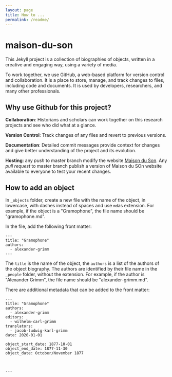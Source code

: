 ```yaml
---
layout: page
title: How to ...
permalink: /readme/
---
```


# maison-du-son

This Jekyll project is a collection of biographies of objects, written in a creative and engaging way, using a variety of media.

To work together, we use GitHub, a web-based platform for version control and collaboration. It is a place to store, manage, and track changes to files, including code and documents. It is used by developers, researchers, and many other professionals.

## Why use Github for this project?

**Collaboration**: Historians and scholars can work together on this research projects and see who did what at a glance.

**Version Control**: Track changes of any files and revert to previous versions.

**Documentation**: Detailed commit messages provide context for changes and give better understanding of the project and its evolution.

**Hosting**: any _push_ to master branch modify the website [Maison du Son](https://maison-du-son.netlify.app). Any _pull request_ to master branch publish a version of Maison du SOn website available to everyone to test your recent changes.

## How to add an object

In `_objects` folder, create a new file with the name of the object, in lowercase, with dashes instead of spaces and use `md`as extension. For example, if the object is a "Gramophone", the file name should be "gramophone.md".

In the file, add the following front matter:

```
---
title: "Gramophone"
authors:
  - alexander-grimm
---
```

The `title` is the name of the object, the `authors` is a list of the authors of the object biography. The authors are identified by their file name in the `_people` folder, without the extension. For example, if the author is "Alexander Grimm", the file name should be "alexander-grimm.md".

There are additional metadata that can be added to the front matter:

```
---
title: "Gramophone"
authors:
  - alexander-grimm
editors:
  - wilhelm-carl-grimm
translators:
  - jacob-ludwig-karl-grimm
date: 2020-01-01

object_start_date: 1877-10-01
object_end_date: 1877-11-30
object_date: October/November 1877



---
```
